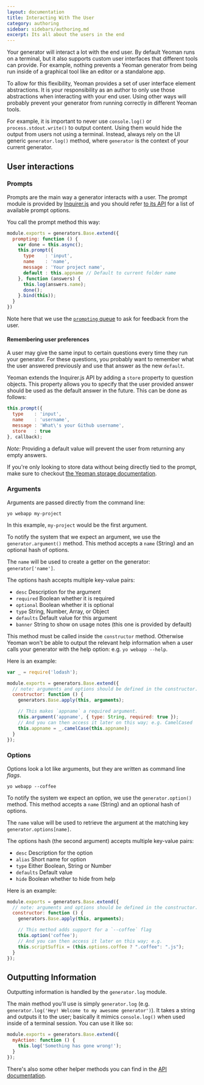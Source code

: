 ```yaml
---
layout: documentation
title: Interacting With The User
category: authoring
sidebar: sidebars/authoring.md
excerpt: Its all about the users in the end
---
```


Your generator will interact a lot with the end user. By default Yeoman runs on a terminal, but it also supports custom user interfaces that different tools can provide. For example, nothing prevents a Yeoman generator from being run inside of a graphical tool like an editor or a standalone app.

To allow for this flexibility, Yeoman provides a set of user interface element abstractions. It is your responsibility as an author to only use those abstractions when interacting with your end user. Using other ways will probably prevent your generator from running correctly in different Yeoman tools.

For example, it is important to never use `console.log()` or `process.stdout.write()` to output content. Using them would hide the output from users not using a terminal. Instead, always rely on the UI generic `generator.log()` method, where `generator` is the context of your current generator.

## User interactions

### Prompts

Prompts are the main way a generator interacts with a user. The prompt module is provided by [Inquirer.js](https://github.com/SBoudrias/Inquirer.js) and you should refer [to its API](https://github.com/SBoudrias/Inquirer.js) for a list of available prompt options.

You call the prompt method this way:

```js
module.exports = generators.Base.extend({
  prompting: function () {
    var done = this.async();
    this.prompt({
      type    : 'input',
      name    : 'name',
      message : 'Your project name',
      default : this.appname // Default to current folder name
    }, function (answers) {
      this.log(answers.name);
      done();
    }.bind(this));
  }
})
```

Note here that we use the [`prompting` queue](/authoring/running-context.html) to ask for feedback from the user.

#### Remembering user preferences

A user may give the same input to certain questions every time they run your generator. For these questions, you probably want to remember what the user answered previously and use that answer as the new `default`.

Yeoman extends the Inquirer.js API by adding a `store` property to question objects. This property allows you to specify that the user provided answer should be used as the default answer in the future. This can be done as follows:

```js
this.prompt({
  type    : 'input',
  name    : 'username',
  message : 'What\'s your Github username',
  store   : true
}, callback);
```

_Note:_ Providing a default value will prevent the user from returning any empty answers.

If you're only looking to store data without being directly tied to the prompt, make sure to checkout [the Yeoman storage documentation](/authoring/storage.html).

### Arguments

Arguments are passed directly from the command line:

```
yo webapp my-project
```

In this example, `my-project` would be the first argument.

To notify the system that we expect an argument, we use the `generator.argument()` method. This method accepts a `name` (String) and an optional hash of options.

The `name` will be used to create a getter on the generator: `generator['name']`.

The options hash accepts multiple key-value pairs:

- `desc` Description for the argument
- `required` Boolean whether it is required
- `optional` Boolean whether it is optional
- `type` String, Number, Array, or Object
- `defaults` Default value for this argument
- `banner` String to show on usage notes (this one is provided by default)

This method must be called inside the `constructor` method. Otherwise Yeoman won't be able to output the relevant help information when a user calls your generator with the help option: e.g. `yo webapp --help`.

Here is an example:

```js
var _ = require('lodash');

module.exports = generators.Base.extend({
  // note: arguments and options should be defined in the constructor.
  constructor: function () {
    generators.Base.apply(this, arguments);

    // This makes `appname` a required argument.
    this.argument('appname', { type: String, required: true });
    // And you can then access it later on this way; e.g. CamelCased
    this.appname = _.camelCase(this.appname);
  }
});
```

### Options

Options look a lot like arguments, but they are written as command line _flags_.

```
yo webapp --coffee
```

To notify the system we expect an option, we use the `generator.option()` method. This method accepts a `name` (String) and an optional hash of options.

The `name` value will be used to retrieve the argument at the matching key `generator.options[name]`.

The options hash (the second argument) accepts multiple key-value pairs:

- `desc` Description for the option
- `alias` Short name for option
- `type` Either Boolean, String or Number
- `defaults` Default value
- `hide` Boolean whether to hide from help

Here is an example:

```js
module.exports = generators.Base.extend({
  // note: arguments and options should be defined in the constructor.
  constructor: function () {
    generators.Base.apply(this, arguments);

    // This method adds support for a `--coffee` flag
    this.option('coffee');
    // And you can then access it later on this way; e.g.
    this.scriptSuffix = (this.options.coffee ? ".coffee": ".js");
  }
});
```

## Outputting Information

Outputting information is handled by the `generator.log` module.

The main method you'll use is simply `generator.log` (e.g. `generator.log('Hey! Welcome to my awesome generator')`). It takes a string and outputs it to the user; basically it mimics `console.log()` when used inside of a terminal session. You can use it like so:

```js
module.exports = generators.Base.extend({
  myAction: function () {
    this.log('Something has gone wrong!');
  }
});
```

There's also some other helper methods you can find in the [API documentation](http://yeoman.github.io/generator/TerminalAdapter.html).
